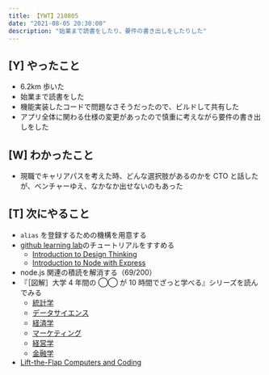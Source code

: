 ```yaml
---
title: 【YWT】210805
date: "2021-08-05 20:30:00"
description: "始業まで読書をしたり、要件の書き出しをしたりした"
---
```


## [Y] やったこと

- 6.2km 歩いた
- 始業まで読書をした
- 機能実装したコードで問題なさそうだったので、ビルドして共有した
- アプリ全体に関わる仕様の変更があったので慎重に考えながら要件の書き出しをした

## [W] わかったこと

- 現職でキャリアパスを考えた時、どんな選択肢があるのかを CTO と話したが、ベンチャーゆえ、なかなか出せないのもあった

## [T] 次にやること

- `alias` を登録するための機構を用意する
- [github learning lab](https://lab.github.com/githubtraining)のチュートリアルをすすめる
  - [Introduction to Design Thinking](https://lab.github.com/githubtraining/introduction-to-design-thinking)
  - [Introduction to Node with Express](https://lab.github.com/everydeveloper/introduction-to-node-with-express)
- node.js 関連の積読を解消する（69/200）
- 『［図解］大学 4 年間の ◯◯ が 10 時間でざっと学べる』シリーズを読んでみる
  - [統計学](https://www.amazon.co.jp/dp/B07PXB4NN9)
  - [データサイエンス](https://www.amazon.co.jp/dp/B07XNW3TQM)
  - [経済学](https://www.amazon.co.jp/dp/B01KNLFHH6)
  - [マーケティング](https://www.amazon.co.jp/dp/B07BNC2SV3)
  - [経営学](https://www.amazon.co.jp/dp/B071SKDF3L)
  - [金融学](https://www.amazon.co.jp/dp/B07BB6Z7FW)
- [Lift-the-Flap Computers and Coding](https://www.amazon.co.jp/dp/1409591514)

<!-- https://twitter.com/camomile_cafe/status/1423246775389802503?s=20 -->
